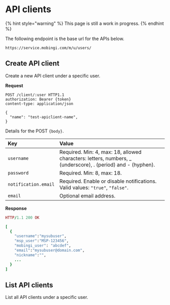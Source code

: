 # API clients

{% hint style="warning" %}
This page is still a work in progress.
{% endhint %}

The following endpoint is the base url for the APIs below.

```text
https://service.mobingi.com/m/u/users/
```

## Create API client

Create a new API client under a specific user.

**Request**

```http
POST /client/:user HTTP1.1
authorization: Bearer {token}
content-type: application/json

{
  "name": "test-apiclient-name",
}
```

Details for the POST `{body}`.

| Key | Value |
| :--- | :--- |
| `username` | Required. Min: 4, max: 18, allowed characters: letters, numbers, \_ \(underscore\), . \(period\) and - \(hyphen\). |
| `password` | Required. Min: 8, max: 18. |
| `notification.email` | Required. Enable or disable notifications. Valid values: `"true"`, `"false"`. |
| `email` | Optional email address. |

**Response**

```ruby
HTTP/1.1 200 OK

[
  {
    "username":"mysubuser",
    "msp_user":"MSP-123456",
    "mobingi_user": "abcdef",
    "email":"mysubuser@domain.com",
    "nickname":"",
    ...
  }
]
```

## List API clients

List all API clients under a specific user.
